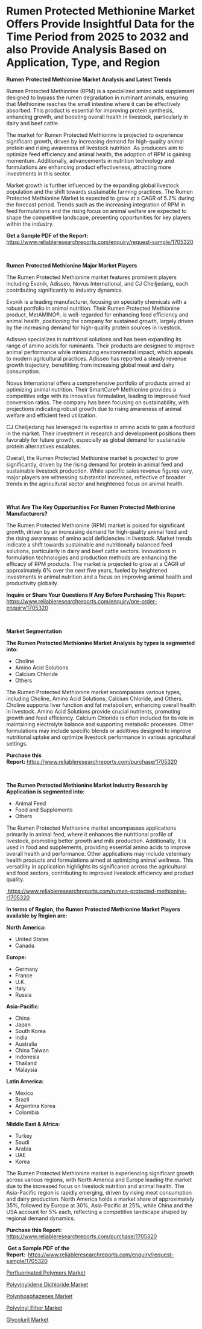 <p><h1>Rumen Protected Methionine Market Offers Provide Insightful Data for the Time Period from 2025 to 2032 and also Provide Analysis Based on Application, Type, and Region</h1></p><p><strong>Rumen Protected Methionine Market Analysis and Latest Trends</strong></p>
<p><p>Rumen Protected Methionine (RPM) is a specialized amino acid supplement designed to bypass the rumen degradation in ruminant animals, ensuring that Methionine reaches the small intestine where it can be effectively absorbed. This product is essential for improving protein synthesis, enhancing growth, and boosting overall health in livestock, particularly in dairy and beef cattle.</p><p>The market for Rumen Protected Methionine is projected to experience significant growth, driven by increasing demand for high-quality animal protein and rising awareness of livestock nutrition. As producers aim to optimize feed efficiency and animal health, the adoption of RPM is gaining momentum. Additionally, advancements in nutrition technology and formulations are enhancing product effectiveness, attracting more investments in this sector.</p><p>Market growth is further influenced by the expanding global livestock population and the shift towards sustainable farming practices. The Rumen Protected Methionine Market is expected to grow at a CAGR of 5.2% during the forecast period. Trends such as the increasing integration of RPM in feed formulations and the rising focus on animal welfare are expected to shape the competitive landscape, presenting opportunities for key players within the industry.</p></p>
<p><strong>Get a Sample PDF of the Report:&nbsp;</strong> <a href="https://www.reliableresearchreports.com/enquiry/request-sample/1705320?utm_campaign=120&utm_medium=2&utm_source=Github&utm_content=ia&utm_term=31032025&utm_id=rumen-protected-methionine">https://www.reliableresearchreports.com/enquiry/request-sample/1705320</a></p>
<p>&nbsp;</p>
<p><strong>Rumen Protected Methionine Major Market Players</strong></p>
<p><p>The Rumen Protected Methionine market features prominent players including Evonik, Adisseo, Novus International, and CJ Cheiljedang, each contributing significantly to industry dynamics. </p><p>Evonik is a leading manufacturer, focusing on specialty chemicals with a robust portfolio in animal nutrition. Their Rumen Protected Methionine product, MetAMINO®, is well-regarded for enhancing feed efficiency and animal health, positioning the company for sustained growth, largely driven by the increasing demand for high-quality protein sources in livestock.</p><p>Adisseo specializes in nutritional solutions and has been expanding its range of amino acids for ruminants. Their products are designed to improve animal performance while minimizing environmental impact, which appeals to modern agricultural practices. Adisseo has reported a steady revenue growth trajectory, benefitting from increasing global meat and dairy consumption.</p><p>Novus International offers a comprehensive portfolio of products aimed at optimizing animal nutrition. Their SmartCare® Methionine provides a competitive edge with its innovative formulation, leading to improved feed conversion ratios. The company has been focusing on sustainability, with projections indicating robust growth due to rising awareness of animal welfare and efficient feed utilization.</p><p>CJ Cheiljedang has leveraged its expertise in amino acids to gain a foothold in the market. Their investment in research and development positions them favorably for future growth, especially as global demand for sustainable protein alternatives escalates.</p><p>Overall, the Rumen Protected Methionine market is projected to grow significantly, driven by the rising demand for protein in animal feed and sustainable livestock production. While specific sales revenue figures vary, major players are witnessing substantial increases, reflective of broader trends in the agricultural sector and heightened focus on animal health.</p></p>
<p>&nbsp;</p>
<p><strong>What Are The Key Opportunities For Rumen Protected Methionine Manufacturers?</strong></p>
<p><p>The Rumen Protected Methionine (RPM) market is poised for significant growth, driven by an increasing demand for high-quality animal feed and the rising awareness of amino acid deficiencies in livestock. Market trends indicate a shift towards sustainable and nutritionally balanced feed solutions, particularly in dairy and beef cattle sectors. Innovations in formulation technologies and production methods are enhancing the efficacy of RPM products. The market is projected to grow at a CAGR of approximately 6% over the next five years, fueled by heightened investments in animal nutrition and a focus on improving animal health and productivity globally.</p></p>
<p><strong>Inquire or Share Your Questions If Any Before Purchasing This Report:</strong> <a href="https://www.reliableresearchreports.com/enquiry/pre-order-enquiry/1705320?utm_campaign=120&utm_medium=2&utm_source=Github&utm_content=ia&utm_term=31032025&utm_id=rumen-protected-methionine">https://www.reliableresearchreports.com/enquiry/pre-order-enquiry/1705320</a></p>
<p>&nbsp;</p>
<p><strong>Market Segmentation</strong></p>
<p><strong>The Rumen Protected Methionine Market Analysis by types is segmented into:</strong></p>
<p><ul><li>Choline</li><li>Amino Acid Solutions</li><li>Calcium Chloride</li><li>Others</li></ul></p>
<p><p>The Rumen Protected Methionine market encompasses various types, including Choline, Amino Acid Solutions, Calcium Chloride, and Others. Choline supports liver function and fat metabolism, enhancing overall health in livestock. Amino Acid Solutions provide crucial nutrients, promoting growth and feed efficiency. Calcium Chloride is often included for its role in maintaining electrolyte balance and supporting metabolic processes. Other formulations may include specific blends or additives designed to improve nutritional uptake and optimize livestock performance in various agricultural settings.</p></p>
<p><strong>Purchase this Report:&nbsp;</strong><a href="https://www.reliableresearchreports.com/purchase/1705320?utm_campaign=120&utm_medium=2&utm_source=Github&utm_content=ia&utm_term=31032025&utm_id=rumen-protected-methionine">https://www.reliableresearchreports.com/purchase/1705320</a></p>
<p>&nbsp;</p>
<p><strong>The Rumen Protected Methionine Market Industry Research by Application is segmented into:</strong></p>
<p><ul><li>Animal Feed</li><li>Food and Supplements</li><li>Others</li></ul></p>
<p><p>The Rumen Protected Methionine market encompasses applications primarily in animal feed, where it enhances the nutritional profile of livestock, promoting better growth and milk production. Additionally, it is used in food and supplements, providing essential amino acids to improve overall health and performance. Other applications may include veterinary health products and formulations aimed at optimizing animal wellness. This versatility in application highlights its significance across the agricultural and food sectors, contributing to improved livestock efficiency and product quality.</p></p>
<p><a href="https://www.reliableresearchreports.com/rumen-protected-methionine-r1705320?utm_campaign=120&utm_medium=2&utm_source=Github&utm_content=ia&utm_term=31032025&utm_id=rumen-protected-methionine">&nbsp;https://www.reliableresearchreports.com/rumen-protected-methionine-r1705320</a></p>
<p><strong>In terms of Region, the Rumen Protected Methionine Market Players available by Region are:</strong></p>
<p>
    <p> <strong> North America: </strong>
        <ul>
            <li>United States</li>
            <li>Canada</li>
        </ul>
        </p> 
    <p> <strong> Europe: </strong>
        <ul>
            <li>Germany</li>
            <li>France</li>
            <li>U.K.</li>
            <li>Italy</li>
            <li>Russia</li>
        </ul>
        </p> 
    <p> <strong> Asia-Pacific: </strong>
        <ul>
            <li>China</li>
            <li>Japan</li>
            <li>South Korea</li>
            <li>India</li>
            <li>Australia</li>
            <li>China Taiwan</li>
            <li>Indonesia</li>
            <li>Thailand</li>
            <li>Malaysia</li>
        </ul>
        </p> 
    <p> <strong> Latin America: </strong>
        <ul>
            <li>Mexico</li>
            <li>Brazil</li>
            <li>Argentina Korea</li>
            <li>Colombia</li>
        </ul>
        </p> 
    <p> <strong> Middle East & Africa: </strong>
        <ul>
            <li>Turkey</li>
            <li>Saudi</li>
            <li>Arabia</li>
            <li>UAE</li>
            <li>Korea</li>
        </ul>
    </p>
    </p>
<p><p>The Rumen Protected Methionine market is experiencing significant growth across various regions, with North America and Europe leading the market due to the increased focus on livestock nutrition and animal health. The Asia-Pacific region is rapidly emerging, driven by rising meat consumption and dairy production. North America holds a market share of approximately 35%, followed by Europe at 30%, Asia-Pacific at 25%, while China and the USA account for 5% each, reflecting a competitive landscape shaped by regional demand dynamics.</p></p>
<p><strong>Purchase this Report: </strong><a href="https://www.reliableresearchreports.com/purchase/1705320?utm_campaign=120&utm_medium=2&utm_source=Github&utm_content=ia&utm_term=31032025&utm_id=rumen-protected-methionine">https://www.reliableresearchreports.com/purchase/1705320</a></p>
<p>&nbsp;<strong>Get a Sample PDF of the Report:&nbsp;&nbsp;</strong><a href="https://www.reliableresearchreports.com/enquiry/request-sample/1705320?utm_campaign=120&utm_medium=2&utm_source=Github&utm_content=ia&utm_term=31032025&utm_id=rumen-protected-methionine">https://www.reliableresearchreports.com/enquiry/request-sample/1705320</a></p>
<p><strong></strong></p>
<p><p><a href="https://github.com/dukawashviro/Market-Research-Report-List-1/blob/main/perfluorinated-polymers-market.md?utm_campaign=120&utm_medium=2&utm_source=Github&utm_content=ia&utm_term=31032025&utm_id=rumen-protected-methionine">Perfluorinated Polymers Market</a></p><p><a href="https://github.com/molayrabeta/Market-Research-Report-List-1/blob/main/polyvinylidene-dichloride-market.md?utm_campaign=120&utm_medium=2&utm_source=Github&utm_content=ia&utm_term=31032025&utm_id=rumen-protected-methionine">Polyvinylidene Dichloride Market</a></p><p><a href="https://github.com/rembaentin6f/Market-Research-Report-List-1/blob/main/polyphosphazenes-market.md?utm_campaign=120&utm_medium=2&utm_source=Github&utm_content=ia&utm_term=31032025&utm_id=rumen-protected-methionine">Polyphosphazenes Market</a></p><p><a href="https://github.com/koopalujale2/Market-Research-Report-List-1/blob/main/polyvinyl-ether-market.md?utm_campaign=120&utm_medium=2&utm_source=Github&utm_content=ia&utm_term=31032025&utm_id=rumen-protected-methionine">Polyvinyl Ether Market</a></p><p><a href="https://github.com/tineamonaya/Market-Research-Report-List-1/blob/main/glycoluril-market.md?utm_campaign=120&utm_medium=2&utm_source=Github&utm_content=ia&utm_term=31032025&utm_id=rumen-protected-methionine">Glycoluril Market</a></p></p>